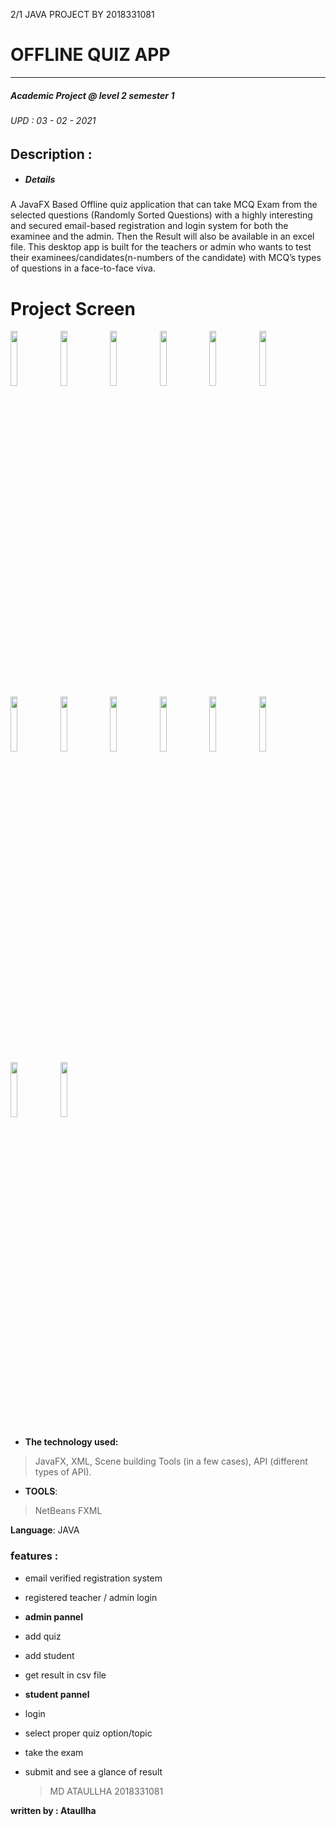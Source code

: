 2/1 JAVA PROJECT BY 2018331081
# OFFLINE QUIZ APP 
---
##### Academic Project @ level 2 semester 1 
###### UPD : 03 - 02 - 2021 
 Description :
------------------------------

- ##### Details

A JavaFX Based Offline quiz application that can take MCQ Exam from the selected questions (Randomly Sorted Questions) with a highly interesting and secured email-based registration and login system for both the examinee and the admin. Then the Result will also be available in an excel file. This desktop app is built for the teachers or admin who wants to test their examinees/candidates(n-numbers of the candidate) with MCQ’s types of questions in a face-to-face viva.

# Project Screen 
<img src="https://user-images.githubusercontent.com/53054762/106746302-8d5a8700-664c-11eb-9d8e-b72c2212c00b.PNG" width="15%"></img> <img src="https://user-images.githubusercontent.com/53054762/106746307-8f244a80-664c-11eb-8d8c-8cd3a77a6cbf.PNG" width="15%"></img> <img src="https://user-images.githubusercontent.com/53054762/106746309-8fbce100-664c-11eb-9f79-088d4b23bb08.PNG" width="15%"></img> <img src="https://user-images.githubusercontent.com/53054762/106746312-90557780-664c-11eb-9397-f66f6f39ea95.PNG" width="15%"></img> <img src="https://user-images.githubusercontent.com/53054762/106746314-90557780-664c-11eb-8ea9-da08a52ee42e.PNG" width="15%"></img> <img src="https://user-images.githubusercontent.com/53054762/106746317-90ee0e00-664c-11eb-9db9-d46e8029907e.PNG" width="15%"></img> <img src="https://user-images.githubusercontent.com/53054762/106746320-9186a480-664c-11eb-9853-6e8c92adaeb4.PNG" width="15%"></img> <img src="https://user-images.githubusercontent.com/53054762/106746322-921f3b00-664c-11eb-99fd-de5141f2ca18.PNG" width="15%"></img> <img src="https://user-images.githubusercontent.com/53054762/106746325-921f3b00-664c-11eb-8480-67e0cba4ada9.PNG" width="15%"></img> <img src="https://user-images.githubusercontent.com/53054762/106746327-92b7d180-664c-11eb-9422-c2a496309b5a.PNG" width="15%"></img> <img src="https://user-images.githubusercontent.com/53054762/106746329-93506800-664c-11eb-90f9-58620393af8d.PNG" width="15%"></img> <img src="https://user-images.githubusercontent.com/53054762/106746330-93506800-664c-11eb-9caa-e2fdd5f8054f.PNG" width="15%"></img> <img src="https://user-images.githubusercontent.com/53054762/106746332-93e8fe80-664c-11eb-86cf-d91eb95fce39.PNG" width="15%"></img> <img src="https://user-images.githubusercontent.com/53054762/106746333-94819500-664c-11eb-920f-f8feda5c13ce.PNG" width="15%"></img> 

*  **The technology used:**
 > JavaFX, XML, Scene building Tools (in a few cases), API (different types of API).
* **TOOLS**:
> NetBeans
> FXML

 **Language**:
JAVA

### features :

* email verified registration system
* registered teacher / admin login
* **admin pannel**
* add quiz
* add student
* get result in csv file

* **student pannel**
* login
* select proper quiz option/topic
* take the exam
* submit and see a glance of result


    > MD ATAULLHA
    > 2018331081
    

**written by : Ataullha**
